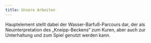 ```yaml
---
title: Unsere Arbeiten
---
```

Hauptelement stellt dabei der Wasser-Barfuß-Parcours dar, der als Neuinterpretation des „Kneipp-Beckens“ zum Kuren, aber auch zur Unterhaltung und zum Spiel genutzt werden kann.